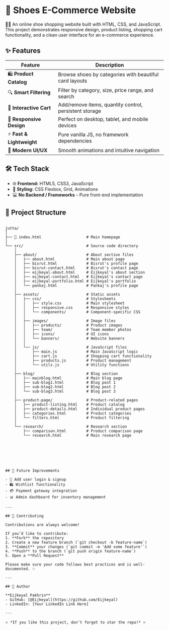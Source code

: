 # 👟 Shoes E-Commerce Website

🥿👟 An online shoe shopping website built with HTML, CSS, and JavaScript. This project demonstrates responsive design, product listing, shopping cart functionality, and a clean user interface for an e-commerce experience.

## ✨ Features

| Feature | Description |
|---------|-------------|
| 🛍️ **Product Catalog** | Browse shoes by categories with beautiful card layouts |
| 🔍 **Smart Filtering** | Filter by category, size, price range, and search |
| 🛒 **Interactive Cart** | Add/remove items, quantity control, persistent storage |
| 📱 **Responsive Design** | Perfect on desktop, tablet, and mobile devices |
| ⚡ **Fast & Lightweight** | Pure vanilla JS, no framework dependencies |
| 🎨 **Modern UI/UX** | Smooth animations and intuitive navigation |

## 🛠️ Tech Stack  

- 🌐 **Frontend:** HTML5, CSS3, JavaScript  
- 🎨 **Styling:** CSS Flexbox, Grid, Animations  
- 💻 **No Backend / Frameworks** – Pure front-end implementation  
## 📂 Project Structure  
```text

jutta/
│
├── 📄 index.html                    # Main homepage
│
└── src/                            # Source code directory
    │
    ├── about/                      # About section files
    │   ├── about.html              # Main about page
    │   ├── bisrut.html             # Bisrut's profile page
    │   ├── bisrut-contact.html     # Bisrut's contact page
    │   ├── eijkeyal-about.html     # Eijkeyal's about section
    │   ├── eijkeyal-contact.html   # Eijkeyal's contact page
    │   ├── eijkeyal-portfolio.html # Eijkeyal's portfolio
    │   └── pankaj.html             # Pankaj's profile page
    │
    ├── assets/                     # Static assets
    │   ├── css/                    # Stylesheets
    │   │   ├── style.css           # Main stylesheet
    │   │   ├── responsive.css      # Responsive styles
    │   │   └── components/         # Component-specific CSS
    │   │
    │   ├── images/                 # Image files
    │   │   ├── products/           # Product images
    │   │   ├── team/               # Team member photos
    │   │   ├── icons/              # UI icons
    │   │   └── banners/            # Website banners
    │   │
    │   └── js/                     # JavaScript files
    │       ├── main.js             # Main JavaScript logic
    │       ├── cart.js             # Shopping cart functionality
    │       ├── products.js         # Product management
    │       └── utils.js            # Utility functions
    │
    ├── blog/                       # Blog section
    │   ├── mainblog.html           # Main blog page
    │   ├── sub-blog1.html          # Blog post 1
    │   ├── sub-blog2.html          # Blog post 2
    │   └── sub-blog3.html          # Blog post 3
    │
    ├── product-page/               # Product-related pages
    │   ├── product-listing.html    # Product catalog
    │   ├── product-details.html    # Individual product pages
    │   ├── categories.html         # Product categories
    │   └── filters.html            # Product filtering
    │
    └── research/                   # Research section
        ├── comparison.html         # Product comparison page
        └── research.html           # Main research page







## 🌟 Future Improvements  

- 🔑 Add user login & signup  
- 🛍️ Wishlist functionality  
- 💳 Payment gateway integration  
- 📊 Admin dashboard for inventory management  

---

## 🤝 Contributing  

Contributions are always welcome!  

If you’d like to contribute:  
1. **Fork** the repository  
2. Create a new feature branch (`git checkout -b feature-name`)  
3. **Commit** your changes (`git commit -m 'Add some feature'`)  
4. **Push** to the branch (`git push origin feature-name`)  
5. Open a **Pull Request**  

Please make sure your code follows best practices and is well-documented. ✨  

---

## 👤 Author  

**Eijkeyal Pakhrin**  
- GitHub: [@Eijkeyal](https://github.com/Eijkeyal)  
- LinkedIn: [Your LinkedIn Link Here]  

---

⭐ *If you like this project, don’t forget to star the repo!* ⭐










